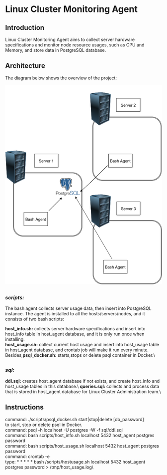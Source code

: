 # <h1>Linux Cluster Monitoring Agent

## <h2>Introduction
Linux Cluster Monitoring Agent aims to collect server hardware specifications and monitor node resource usages, such as CPU and Memory, and store data in PostgreSQL database.

## <h2>Architecture
The diagram below shows the overview of the project:
  
![image](https://raw.githubusercontent.com/jarviscanada/jarvis_data_eng_derek/feature_linux_sql/linux_sql/Picture/1.png)

## <h3>*scripts:*

The bash agent collects server usage data, then insert into PostgreSQL instance. The agent is installed to all the hosts/servers/nodes, and it consists of two bash scripts:

  **host_info.sh:** collects server hardware specifications and insert into host_info table in host_agent database, and it is only run once when installing.\
  **host_usage.sh:** collect current host usage and insert into host_usage table in host_agent database, and crontab job will make it run every minute.
  Besides,**psql_docker.sh:** starts,stops or delete psql container in Docker.\

## <h3>*sql:*
 
 **ddl.sql:** creates host_agent database if not exists, and create host_info and host_usage tables in this database.\ 
 **queries.sql:** collects and process data that is stored in host_agent database for Linux Cluster Administration team.\
 
 ## <h2>Instructions
  command: ./scripts/psql_docker.sh start|stop|delete [db_password]\
  to start, stop or delete psql in Docker.\
  command: psql -h localhost -U postgres -W -f sql/ddl.sql\
  command: bash scripts/host_info.sh localhost 5432 host_agent postgres password\
  command: bash scripts/host_usage.sh localhost 5432 host_agent postgres password\
  command: crontab -e\
  type: * * * * * bash /scripts/hostusage.sh localhost 5432 host_agent postgres password > /tmp/host_usage.log\
  
  
